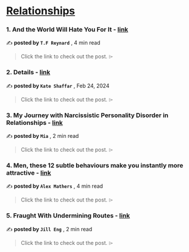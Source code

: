 
<h1><a href=https://medium.com/tag/relationships/recommended target="_blank" rel="noopener noreferrer">Relationships</a></h1>
<h3>1. And the World Will Hate You For It - <a href=https://medium.com/@tfreynard11/and-the-world-will-hate-you-for-it-2f166c4b9fe5?source=tag_recommended_feed---------0-84----------relationships----------dd503cdd_b75f_4055_8643_d6bf109742ef------- target="_blank" rel="noopener noreferrer">link</a></h3>

✍️ **posted by `T.F Reynard`** <date> , 4 min read</date>

<blockquote>Click the link to check out the post. ⌲</blockquote>

<h3>2. Details - <a href=https://medium.com/@kshaffar/details-9ff8fc1be447?source=tag_recommended_feed---------1-107----------relationships----------dd503cdd_b75f_4055_8643_d6bf109742ef------- target="_blank" rel="noopener noreferrer">link</a></h3>

✍️ **posted by `Kate Shaffar`** <date> , Feb 24, 2024</date>

<blockquote>Click the link to check out the post. ⌲</blockquote>

<h3>3. My Journey with Narcissistic Personality Disorder in Relationships - <a href=https://medium.com/@miabeauty1985/my-journey-with-narcissistic-personality-disorder-in-relationships-8b26fb104c9a?source=tag_recommended_feed---------2-85----------relationships----------dd503cdd_b75f_4055_8643_d6bf109742ef------- target="_blank" rel="noopener noreferrer">link</a></h3>

✍️ **posted by `Mia`** <date> , 2 min read</date>

<blockquote>Click the link to check out the post. ⌲</blockquote>

<h3>4. Men, these 12 subtle behaviours make you instantly more attractive - <a href=https://medium.com/@iamalexmathers/men-these-12-subtle-behaviours-make-you-instantly-more-attractive-31b1e58e1b36?source=tag_recommended_feed---------3-84----------relationships----------dd503cdd_b75f_4055_8643_d6bf109742ef------- target="_blank" rel="noopener noreferrer">link</a></h3>

✍️ **posted by `Alex Mathers`** <date> , 4 min read</date>

<blockquote>Click the link to check out the post. ⌲</blockquote>

<h3>5. Fraught With Undermining Routes - <a href=https://medium.com/write-under-the-moon/fraught-with-undermining-routes-248fb00408d2?source=tag_recommended_feed---------4-107----------relationships----------dd503cdd_b75f_4055_8643_d6bf109742ef------- target="_blank" rel="noopener noreferrer">link</a></h3>

✍️ **posted by `Jill Eng`** <date> , 2 min read</date>

<blockquote>Click the link to check out the post. ⌲</blockquote>

